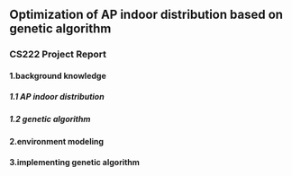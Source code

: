 ## Optimization of AP indoor distribution based on genetic algorithm

###                                               CS222 Project Report

#### 1.background knowledge

##### 1.1 AP indoor distribution

##### 1.2 genetic algorithm

#### 2.environment modeling

#### 3.implementing genetic algorithm